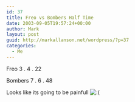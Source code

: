 ```yaml
---
id: 37
title: Freo vs Bombers Half Time
date: 2003-09-05T19:57:24+00:00
author: Mark
layout: post
guid: http://markallanson.net/wordpress/?p=37
categories:
  - Me
---
```

Freo 3 . 4 . 22
  
Bombers 7 . 6 . 48

Looks like its going to be painfull  <img src='https://markallanson.net/blog/wp-includes/images/smilies/icon_sad.gif' alt=':(' class='wp-smiley' />